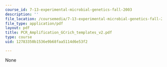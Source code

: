 ```yaml
---
course_id: 7-13-experimental-microbial-genetics-fall-2003
description: ''
file_location: /coursemedia/7-13-experimental-microbial-genetics-fall-2003/12783350b1536e9b68faa5114d6e53f2_PCR_Amplification_GCrich_templates_v2.pdf
file_type: application/pdf
layout: pdf
title: PCR_Amplification_GCrich_templates_v2.pdf
type: course
uid: 12783350b1536e9b68faa5114d6e53f2

---
```

None